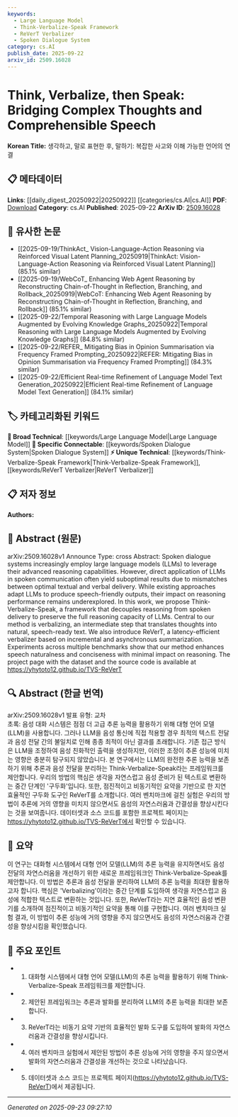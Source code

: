 ```yaml
---
keywords:
  - Large Language Model
  - Think-Verbalize-Speak Framework
  - ReVerT Verbalizer
  - Spoken Dialogue System
category: cs.AI
publish_date: 2025-09-22
arxiv_id: 2509.16028
---
```


<!-- KEYWORD_LINKING_METADATA:
{
  "processed_timestamp": "2025-09-23T09:27:10.854013",
  "vocabulary_version": "1.0",
  "selected_keywords": [
    "Large Language Model",
    "Think-Verbalize-Speak Framework",
    "ReVerT Verbalizer",
    "Spoken Dialogue System"
  ],
  "rejected_keywords": [],
  "similarity_scores": {
    "Large Language Model": 0.85,
    "Think-Verbalize-Speak Framework": 0.8,
    "ReVerT Verbalizer": 0.78,
    "Spoken Dialogue System": 0.7
  },
  "extraction_method": "AI_prompt_based",
  "budget_applied": true,
  "candidates_json": {
    "candidates": [
      {
        "surface": "Large Language Models",
        "canonical": "Large Language Model",
        "aliases": [
          "LLMs"
        ],
        "category": "broad_technical",
        "rationale": "Large Language Models are central to the paper's framework and connect well with existing NLP concepts.",
        "novelty_score": 0.3,
        "connectivity_score": 0.9,
        "specificity_score": 0.7,
        "link_intent_score": 0.85
      },
      {
        "surface": "Think-Verbalize-Speak",
        "canonical": "Think-Verbalize-Speak Framework",
        "aliases": [
          "TVS"
        ],
        "category": "unique_technical",
        "rationale": "This is a novel framework introduced in the paper, crucial for understanding the proposed methodology.",
        "novelty_score": 0.95,
        "connectivity_score": 0.6,
        "specificity_score": 0.9,
        "link_intent_score": 0.8
      },
      {
        "surface": "ReVerT",
        "canonical": "ReVerT Verbalizer",
        "aliases": [],
        "category": "unique_technical",
        "rationale": "ReVerT is a newly introduced component that enhances the framework's efficiency, making it a key concept.",
        "novelty_score": 0.92,
        "connectivity_score": 0.55,
        "specificity_score": 0.88,
        "link_intent_score": 0.78
      },
      {
        "surface": "Spoken Dialogue Systems",
        "canonical": "Spoken Dialogue System",
        "aliases": [],
        "category": "specific_connectable",
        "rationale": "This is a specific application area for the framework, linking it to broader NLP and AI systems.",
        "novelty_score": 0.5,
        "connectivity_score": 0.75,
        "specificity_score": 0.8,
        "link_intent_score": 0.7
      }
    ],
    "ban_list_suggestions": [
      "spoken communication",
      "speech-friendly outputs"
    ]
  },
  "decisions": [
    {
      "candidate_surface": "Large Language Models",
      "resolved_canonical": "Large Language Model",
      "decision": "linked",
      "scores": {
        "novelty": 0.3,
        "connectivity": 0.9,
        "specificity": 0.7,
        "link_intent": 0.85
      }
    },
    {
      "candidate_surface": "Think-Verbalize-Speak",
      "resolved_canonical": "Think-Verbalize-Speak Framework",
      "decision": "linked",
      "scores": {
        "novelty": 0.95,
        "connectivity": 0.6,
        "specificity": 0.9,
        "link_intent": 0.8
      }
    },
    {
      "candidate_surface": "ReVerT",
      "resolved_canonical": "ReVerT Verbalizer",
      "decision": "linked",
      "scores": {
        "novelty": 0.92,
        "connectivity": 0.55,
        "specificity": 0.88,
        "link_intent": 0.78
      }
    },
    {
      "candidate_surface": "Spoken Dialogue Systems",
      "resolved_canonical": "Spoken Dialogue System",
      "decision": "linked",
      "scores": {
        "novelty": 0.5,
        "connectivity": 0.75,
        "specificity": 0.8,
        "link_intent": 0.7
      }
    }
  ]
}
-->

# Think, Verbalize, then Speak: Bridging Complex Thoughts and Comprehensible Speech

**Korean Title:** 생각하고, 말로 표현한 후, 말하기: 복잡한 사고와 이해 가능한 언어의 연결

## 📋 메타데이터

**Links**: [[daily_digest_20250922|20250922]] [[categories/cs.AI|cs.AI]]
**PDF**: [Download](https://arxiv.org/pdf/2509.16028.pdf)
**Category**: cs.AI
**Published**: 2025-09-22
**ArXiv ID**: [2509.16028](https://arxiv.org/abs/2509.16028)

## 🔗 유사한 논문
- [[2025-09-19/ThinkAct_ Vision-Language-Action Reasoning via Reinforced Visual Latent Planning_20250919|ThinkAct: Vision-Language-Action Reasoning via Reinforced Visual Latent Planning]] (85.1% similar)
- [[2025-09-19/WebCoT_ Enhancing Web Agent Reasoning by Reconstructing Chain-of-Thought in Reflection, Branching, and Rollback_20250919|WebCoT: Enhancing Web Agent Reasoning by Reconstructing Chain-of-Thought in Reflection, Branching, and Rollback]] (85.1% similar)
- [[2025-09-22/Temporal Reasoning with Large Language Models Augmented by Evolving Knowledge Graphs_20250922|Temporal Reasoning with Large Language Models Augmented by Evolving Knowledge Graphs]] (84.8% similar)
- [[2025-09-22/REFER_ Mitigating Bias in Opinion Summarisation via Frequency Framed Prompting_20250922|REFER: Mitigating Bias in Opinion Summarisation via Frequency Framed Prompting]] (84.3% similar)
- [[2025-09-22/Efficient Real-time Refinement of Language Model Text Generation_20250922|Efficient Real-time Refinement of Language Model Text Generation]] (84.1% similar)

## 🏷️ 카테고리화된 키워드
**🧠 Broad Technical**: [[keywords/Large Language Model|Large Language Model]]
**🔗 Specific Connectable**: [[keywords/Spoken Dialogue System|Spoken Dialogue System]]
**⚡ Unique Technical**: [[keywords/Think-Verbalize-Speak Framework|Think-Verbalize-Speak Framework]], [[keywords/ReVerT Verbalizer|ReVerT Verbalizer]]

## 📋 저자 정보

**Authors:** 

## 📄 Abstract (원문)

arXiv:2509.16028v1 Announce Type: cross 
Abstract: Spoken dialogue systems increasingly employ large language models (LLMs) to leverage their advanced reasoning capabilities. However, direct application of LLMs in spoken communication often yield suboptimal results due to mismatches between optimal textual and verbal delivery. While existing approaches adapt LLMs to produce speech-friendly outputs, their impact on reasoning performance remains underexplored. In this work, we propose Think-Verbalize-Speak, a framework that decouples reasoning from spoken delivery to preserve the full reasoning capacity of LLMs. Central to our method is verbalizing, an intermediate step that translates thoughts into natural, speech-ready text. We also introduce ReVerT, a latency-efficient verbalizer based on incremental and asynchronous summarization. Experiments across multiple benchmarks show that our method enhances speech naturalness and conciseness with minimal impact on reasoning. The project page with the dataset and the source code is available at https://yhytoto12.github.io/TVS-ReVerT

## 🔍 Abstract (한글 번역)

arXiv:2509.16028v1 발표 유형: 교차  
초록: 음성 대화 시스템은 점점 더 고급 추론 능력을 활용하기 위해 대형 언어 모델(LLM)을 사용합니다. 그러나 LLM을 음성 통신에 직접 적용할 경우 최적의 텍스트 전달과 음성 전달 간의 불일치로 인해 종종 최적이 아닌 결과를 초래합니다. 기존 접근 방식은 LLM을 조정하여 음성 친화적인 출력을 생성하지만, 이러한 조정이 추론 성능에 미치는 영향은 충분히 탐구되지 않았습니다. 본 연구에서는 LLM의 완전한 추론 능력을 보존하기 위해 추론과 음성 전달을 분리하는 Think-Verbalize-Speak라는 프레임워크를 제안합니다. 우리의 방법의 핵심은 생각을 자연스럽고 음성 준비가 된 텍스트로 변환하는 중간 단계인 '구두화'입니다. 또한, 점진적이고 비동기적인 요약을 기반으로 한 지연 효율적인 구두화 도구인 ReVerT를 소개합니다. 여러 벤치마크에 걸친 실험은 우리의 방법이 추론에 거의 영향을 미치지 않으면서도 음성의 자연스러움과 간결성을 향상시킨다는 것을 보여줍니다. 데이터셋과 소스 코드를 포함한 프로젝트 페이지는 https://yhytoto12.github.io/TVS-ReVerT에서 확인할 수 있습니다.

## 📝 요약

이 연구는 대화형 시스템에서 대형 언어 모델(LLM)의 추론 능력을 유지하면서도 음성 전달의 자연스러움을 개선하기 위한 새로운 프레임워크인 Think-Verbalize-Speak를 제안합니다. 이 방법은 추론과 음성 전달을 분리하여 LLM의 추론 능력을 최대한 활용하고자 합니다. 핵심은 'Verbalizing'이라는 중간 단계를 도입하여 생각을 자연스럽고 음성에 적합한 텍스트로 변환하는 것입니다. 또한, ReVerT라는 지연 효율적인 음성 변환기를 소개하여 점진적이고 비동기적인 요약을 통해 이를 구현합니다. 여러 벤치마크 실험 결과, 이 방법이 추론 성능에 거의 영향을 주지 않으면서도 음성의 자연스러움과 간결성을 향상시킴을 확인했습니다.

## 🎯 주요 포인트

- 1. 대화형 시스템에서 대형 언어 모델(LLM)의 추론 능력을 활용하기 위해 Think-Verbalize-Speak 프레임워크를 제안합니다.
- 2. 제안된 프레임워크는 추론과 발화를 분리하여 LLM의 추론 능력을 최대한 보존합니다.
- 3. ReVerT라는 비동기 요약 기반의 효율적인 발화 도구를 도입하여 발화의 자연스러움과 간결성을 향상시킵니다.
- 4. 여러 벤치마크 실험에서 제안된 방법이 추론 성능에 거의 영향을 주지 않으면서 발화의 자연스러움과 간결성을 개선하는 것으로 나타났습니다.
- 5. 데이터셋과 소스 코드는 프로젝트 페이지(https://yhytoto12.github.io/TVS-ReVerT)에서 제공됩니다.


---

*Generated on 2025-09-23 09:27:10*